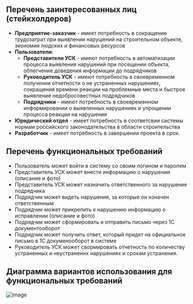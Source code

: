 ## Перечень заинтересованных лиц (стейкхолдеров)
- **Предприятие-заказчик** - имеет потребность в сокращение трудозатрат при выявлении нарушений на строительном объекте, экономия людских и финансовых ресурсов
- **Пользователи:**
    - **Представители УСК** - имеют потребность в автоматизации процесса выявления нарушений при посещении объекта, облегчение доведения информации до подрядчиков
    - **Руководитель УСК** - имеют потребность в своевременном получении отчетности о не устраненных нарушениях, сокращения времени реакции на проблемные места и быстрое выявление недобросовестных подрядчиков
    - **Подрядчики** - имеют потребность в своевременном информировании о выявленных нарушениях и упрощении процесса реакции на нарушения
- **Юридический отдел** - имеет потребность в соответсвии системы нормам российского законодательства в области строительства
- **Разработчик** - имеет потребность в завершении проекта в срок.
## Перечень функциональных требований
- Пользователь может войти в систему со своим логином и паролем
- Представитель УСК может внести информацию о нарушении (описание и фото)
- Представитель УСК может назначить ответственного за нарушение подрядчика
- Подрядчик может видеть нарушения, за которые он нзначен ответственным
- Подрядчик может прикрепить к нарушению информацию о исправлении (описание и фото)
- Подрядчик может сформировать и отправить письмо через 1С документооборот
- Подрядчик может получить ответ, который придет на официальное письмо в 1С докуменооборот в системе
- Руководитель УСК может свормировать отчетность по количеству устраненных и неустраненнх нарушениях и срокам устранения.
## Диаграмма вариантов использования для функциональных требований
![image](https://github.com/ValeriaSuhinina/hse_paps/assets/126563738/11ee0884-8ad7-4836-85c9-2d3f3d6fb8b9)

